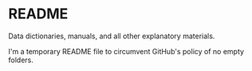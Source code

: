 # README

Data dictionaries, manuals, and all other explanatory materials.

I'm a temporary README file to circumvent GitHub's policy of no empty folders.
